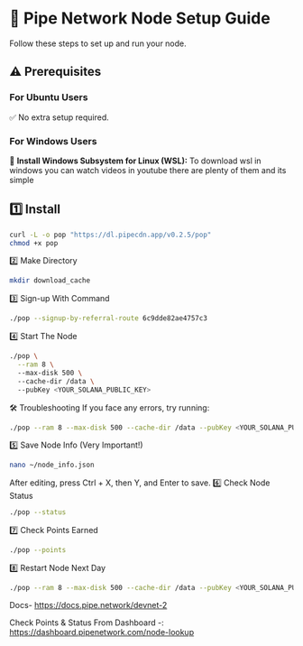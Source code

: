 # 🚀 Pipe Network Node Setup Guide  
Follow these steps to set up and run your node.  
## ⚠️ Prerequisites  

### **For Ubuntu Users**  
✅ No extra setup required.  

### **For Windows Users**  
🔹 **Install Windows Subsystem for Linux (WSL):**
To download wsl in windows you can watch videos in youtube there are plenty of them and its simple

## 1️⃣ Install 

```bash
curl -L -o pop "https://dl.pipecdn.app/v0.2.5/pop"
chmod +x pop
```

2️⃣ Make Directory
```bash
mkdir download_cache
```
3️⃣ Sign-up With Command

```bash
./pop --signup-by-referral-route 6c9dde82ae4757c3 
```
4️⃣ Start The Node
```bash
./pop \
  --ram 8 \              
  --max-disk 500 \       
  --cache-dir /data \    
  --pubKey <YOUR_SOLANA_PUBLIC_KEY>
```
  🛠 Troubleshooting
If you face any errors, try running:
```bash
./pop --ram 8 --max-disk 500 --cache-dir /data --pubKey <YOUR_SOLANA_PUBLIC_KEY>
```
5️⃣ Save Node Info (Very Important!)
```bash
nano ~/node_info.json
```
After editing, press Ctrl + X, then Y, and Enter to save.
6️⃣ Check Node Status
```bash
./pop --status
```
7️⃣ Check Points Earned
```bash
./pop --points
```
8️⃣ Restart Node Next Day
```bash
./pop --ram 8 --max-disk 500 --cache-dir /data --pubKey <YOUR_SOLANA_PUBLIC_KEY>
```

Docs- https://docs.pipe.network/devnet-2

Check Points & Status From Dashboard -: https://dashboard.pipenetwork.com/node-lookup
```


